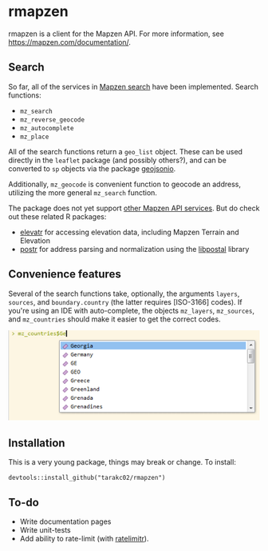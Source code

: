 
<!-- README.md is generated from README.Rmd. Please edit that file -->
rmapzen
=======

rmapzen is a client for the Mapzen API. For more information, see <https://mapzen.com/documentation/>.

Search
------

So far, all of the services in [Mapzen search](https://mapzen.com/documentation/search/) have been implemented. Search functions:

-   `mz_search`
-   `mz_reverse_geocode`
-   `mz_autocomplete`
-   `mz_place`

All of the search functions return a `geo_list` object. These can be used directly in the `leaflet` package (and possibly others?), and can be converted to `sp` objects via the package [geojsonio](https://github.com/ropensci/geojsonio).

Additionally, `mz_geocode` is convenient function to geocode an address, utilizing the more general `mz_search` function.

The package does not yet support [other Mapzen API services](https://mapzen.com/documentation/). But do check out these related R packages:

-   [elevatr](https://github.com/jhollist/elevatr) for accessing elevation data, including Mapzen Terrain and Elevation
-   [postr](https://github.com/Ironholds/poster) for address parsing and normalization using the [libpostal](https://github.com/openvenues/libpostal) library

Convenience features
--------------------

Several of the search functions take, optionally, the arguments `layers`, `sources`, and `boundary.country` (the latter requires \[ISO-3166\] codes). If you're using an IDE with auto-complete, the objects `mz_layers`, `mz_sources`, and `mz_countries` should make it easier to get the correct codes.

![Easy lookup for ISO-3166 codes](fig/mz-countries.png)

Installation
------------

This is a very young package, things may break or change. To install:

    devtools::install_github("tarakc02/rmapzen")

To-do
-----

-   Write documentation pages
-   Write unit-tests
-   Add ability to rate-limit (with [ratelimitr](https://github.com/tarakc02/ratelimitr)).
